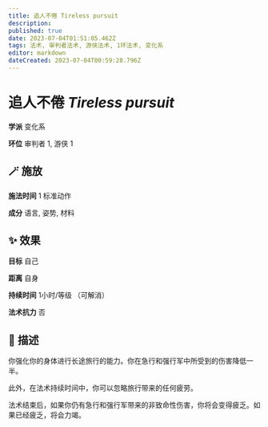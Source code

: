 ```yaml
---
title: 追人不倦 Tireless pursuit
description: 
published: true
date: 2023-07-04T01:51:05.462Z
tags: 法术, 审判者法术, 游侠法术, 1环法术, 变化系
editor: markdown
dateCreated: 2023-07-04T00:59:28.796Z
---
```


# **追人不倦** *Tireless pursuit*

**学派** 变化系 

**环位** 审判者 1, 游侠 1

## 🪄 施放

**施法时间** 1 标准动作

**成分** 语言, 姿势, 材料

## ✨ 效果 

**目标** 自己 

**距离** 自身  

**持续时间** 1小时/等级 （可解消） 

**法术抗力** 否

## 📖 描述

你强化你的身体进行长途旅行的能力。你在急行和强行军中所受到的伤害降低一半。

此外，在法术持续时间中，你可以忽略旅行带来的任何疲劳。

法术结束后，如果你仍有急行和强行军带来的非致命性伤害，你将会变得疲乏。如果已经疲乏，将会力竭。
    